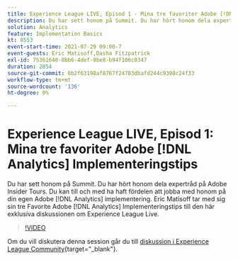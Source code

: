 ```yaml
---
title: Experience League LIVE, Episod 1 - Mina tre favoriter Adobe [!DNL Analytics] Implementeringstips
description: Du har sett honom på Summit. Du har hört honom dela expertråd på Adobe Insider Tours. Du kan till och med ha haft fördelen att jobba med honom på din egen Adobe [!DNL Analytics] implementering. Eric Matisoff tar med sig sin tre Favorite Adobe [!DNL Analytics] Implementeringstips till den här exklusiva diskussionen om Experience League Live.
solution: Analytics
feature: Implementation Basics
kt: 8553
event-start-time: 2021-07-29 09:00-7
event-guests: Eric Matisoff,Dasha Fitzpatrick
exl-id: 75361648-8bb6-4def-9be8-b94f106c0347
duration: 2854
source-git-commit: 0b2f63198af8767f24783dbafd244c9398c24f33
workflow-type: tm+mt
source-wordcount: '136'
ht-degree: 0%

---
```


# Experience League LIVE, Episod 1: Mina tre favoriter Adobe [!DNL Analytics] Implementeringstips

Du har sett honom på Summit. Du har hört honom dela expertråd på Adobe Insider Tours. Du kan till och med ha haft fördelen att jobba med honom på din egen Adobe [!DNL Analytics] implementering. Eric Matisoff tar med sig sin tre Favorite Adobe [!DNL Analytics] Implementeringstips till den här exklusiva diskussionen om Experience League Live.

>[!VIDEO](https://video.tv.adobe.com/v/335921/?quality=12&learn=on)

Om du vill diskutera denna session går du till [diskussion i Experience League Community](https://experienceleaguecommunities.adobe.com/t5/adobe-analytics-discussions/questions-and-discussion-for-experience-league-live-ep-1-my/td-p/419498){target="_blank"}.

